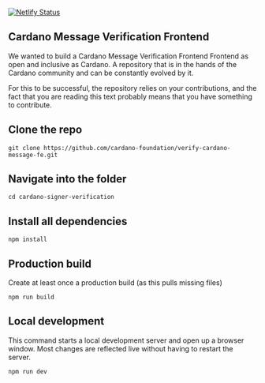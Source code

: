 [![Netlify Status](https://api.netlify.com/api/v1/badges/4b3f804b-0a0f-4bdc-90b5-bba8426b4338/deploy-status)](https://app.netlify.com/sites/astounding-bunny-03b761/deploys)


## Cardano Message Verification Frontend
We wanted to build a Cardano Message Verification Frontend Frontend as open and inclusive as Cardano. A repository that is in the hands of the Cardano community and can be constantly evolved by it.

For this to be successful, the repository relies on your contributions, and the fact that you are reading this text probably means that you have something to contribute.

## Clone the repo
```console
git clone https://github.com/cardano-foundation/verify-cardano-message-fe.git
```

## Navigate into the folder
```console
cd cardano-signer-verification
```

## Install all dependencies
```console
npm install
```

## Production build

Create at least once a production build (as this pulls missing files)
```console
npm run build
```

## Local development

This command starts a local development server and open up a browser window. Most changes are reflected live without having to restart the server.
```console
npm run dev
```
